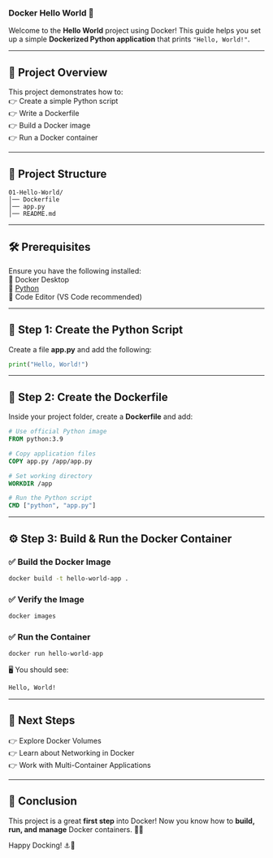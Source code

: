 ### **Docker Hello World 🚀**

Welcome to the **Hello World** project using Docker! This guide helps you set up a simple **Dockerized Python application** that prints `"Hello, World!"`.

---

📌 **Project Overview**
-----------------------

This project demonstrates how to:  
👉 Create a simple Python script  
👉 Write a Dockerfile  
👉 Build a Docker image  
👉 Run a Docker container  

---

📂 **Project Structure**
------------------------

```
01-Hello-World/
│── Dockerfile
│── app.py
│── README.md
```

---

🛠 **Prerequisites**
--------------------

Ensure you have the following installed:  
🔹 Docker Desktop  
🔹 [Python](https://www.python.org/downloads/)  
🔹 Code Editor (VS Code recommended)  

---

📝 **Step 1: Create the Python Script**
---------------------------------------

Create a file **app.py** and add the following:

```python
print("Hello, World!")
```

---

🐳 **Step 2: Create the Dockerfile**
------------------------------------

Inside your project folder, create a **Dockerfile** and add:

```dockerfile
# Use official Python image
FROM python:3.9

# Copy application files
COPY app.py /app/app.py

# Set working directory
WORKDIR /app

# Run the Python script
CMD ["python", "app.py"]
```

---

⚙️ **Step 3: Build & Run the Docker Container**
-----------------------------------------------

### ✅ **Build the Docker Image**
```bash
docker build -t hello-world-app .
```

### ✅ **Verify the Image**
```bash
docker images
```

### ✅ **Run the Container**
```bash
docker run hello-world-app
```

🖥️ You should see:
```bash
Hello, World!
```

---

🚀 **Next Steps**
-----------------

👉 Explore Docker Volumes  
👉 Learn about Networking in Docker  
👉 Work with Multi-Container Applications  

---

🎯 **Conclusion**
-----------------

This project is a great **first step** into Docker! Now you know how to **build, run, and manage** Docker containers. 🐳✨

Happy Docking! ⚓🌊

